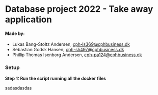 # Database project 2022 - Take away application 

#### Made by: ####

* Lukas Bang-Stoltz Andersen, cph-ls369@cphbusiness.dk
* Sebastian Godsk Hansen, cph-sh497@cphbusiness.dk 
* Phillip Thomas Isenborg Andersen, cph-pa124@cphbusiness.dk


### Setup

**Step 1: Run the script running all the docker files**

sadasdasdas 
